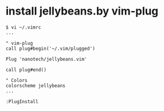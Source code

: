 # install jellybeans.by vim-plug
```{bash}
$ vi ~/.vimrc
...

" vim-plug
call plug#begin('~/.vim/plugged')

Plug 'nanotech/jellybeans.vim'

call plug#end()

" Colors
colorscheme jellybeans
...

:PlugInstall
```

